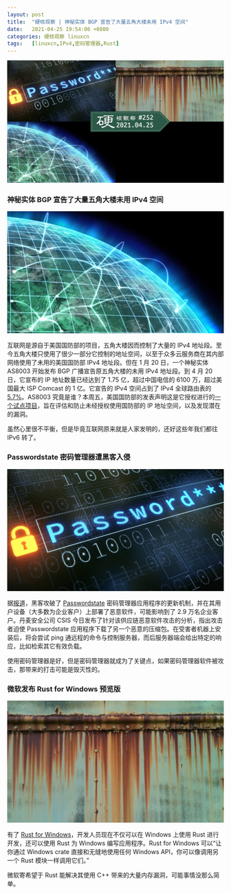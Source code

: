 ```yaml
---
layout: post
title:	"硬核观察 | 神秘实体 BGP 宣告了大量五角大楼未用 IPv4 空间"
date:	2021-04-25 19:54:06 +0800 
categories:	硬核观察 linuxcn 
tags:	[linuxcn,IPv4,密码管理器,Rust]
---
```



![](/Asserts/Images/album/202104/25/195303e1ihi550dqt1hy7t.jpg)


### 神秘实体 BGP 宣告了大量五角大楼未用 IPv4 空间


![](/Asserts/Images/album/202104/25/195312necvnetcxt3eqr28.jpg)


互联网是源自于美国国防部的项目，五角大楼因而控制了大量的 IPv4 地址段。至今五角大楼只使用了很少一部分它控制的地址空间，以至于众多云服务商在其内部网络使用了未用的美国国防部 IPv4 地址段。但在 1 月 20 日，一个神秘实体 AS8003 开始发布 BGP 广播宣告原五角大楼的未用 IPv4 地址段。到 4 月 20 日，它宣布的 IP 地址数量已经达到了 1.75 亿，超过中国电信的 6100 万，超过美国最大 ISP Comcast 的 1 亿。它宣告的 IPv4 空间占到了 IPv4 全球路由表的 [5.7%](https://www.kentik.com/blog/the-mystery-of-as8003/)。AS8003 究竟是谁？本周五，美国国防部的发表声明这是它授权进行的[一个试点项目](https://www.washingtonpost.com/technology/2021/04/24/pentagon-internet-address-mystery/)，旨在评估和防止未经授权使用国防部的 IP 地址空间，以及发现潜在的漏洞。


虽然心里很不平衡，但是毕竟互联网原来就是人家发明的，还好这些年我们都往 IPv6 转了。


### Passwordstate 密码管理器遭黑客入侵


![](/Asserts/Images/album/202104/25/195324fgf84e4e24ynyyle.jpg)


据[报道](https://arstechnica.com/gadgets/2021/04/hackers-backdoor-corporate-password-manager-and-steal-customer-data/)，黑客攻破了 [Passwordstate](https://www.clickstudios.com.au/passwordstate.aspx) 密码管理器应用程序的更新机制，并在其用户设备（大多数为企业客户）上部署了恶意软件，可能影响到了 2.9 万名企业客户。丹麦安全公司 CSIS 今日发布了针对该供应链恶意软件攻击的分析，指出攻击者迫使 Passwordstate 应用程序下载了另一个恶意的压缩包。在受害者机器上安装后，将会尝试 ping 通远程的命令与控制服务器，而后服务器端会给出特定的响应，比如检索其它有效负载。


使用密码管理器是好，但是密码管理器就成为了关键点，如果密码管理器软件被攻击，那带来的打击可能是毁灭性的。


### 微软发布 Rust for Windows 预览版


![](/Asserts/Images/album/202104/25/195340l1s4o6gsqg1zohr8.jpg)


有了 [Rust for Windows](https://docs.microsoft.com/en-us/windows/dev-environment/rust/rust-for-windows)，开发人员现在不仅可以在 Windows 上使用 Rust 进行开发，还可以使用 Rust 为 Windows 编写应用程序。Rust for Windows 可以“让你通过 Windows crate 直接和无缝地使用任何 Windows API，你可以像调用另一个 Rust 模块一样调用它们。”


微软寄希望于 Rust 能解决其使用 C++ 带来的大量内存漏洞，可能事情没那么简单。

